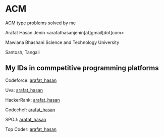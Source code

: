 # ACM 
ACM type problems solved by me



Arafat Hasan Jenin <arafathasanjenin[at]gmail[dot]com>

Mawlana Bhashani Science and Technology University

Santosh, Tangail



## My IDs in commpetitive programming platforms
Codeforce: [arafat_hasan](http://codeforces.com/profile/arafat_hasan/)

Uva: [arafat_hasan](http://uhunt.onlinejudge.org/id/859424/)

HackerRank: [arafat_hasan](https://www.hackerrank.com/arafat_hasan/)

Codechef: [arafat_hasan](https://www.codechef.com/users/arafat_hasan/)

SPOJ: [arafat_hasan](http://www.spoj.com/users/arafat_hasan/)

Top Coder: [arafat_hasan](https://www.topcoder.com/members/Arafat_Hasan/)


